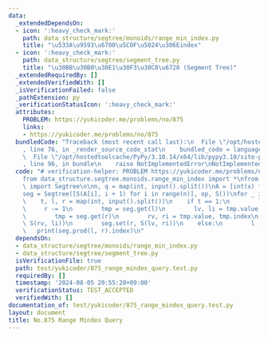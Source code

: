 ```yaml
---
data:
  _extendedDependsOn:
  - icon: ':heavy_check_mark:'
    path: data_structure/segtree/monoids/range_min_index.py
    title: "\u533A\u9593\u6700\u5C0F\u5024\u306Eindex"
  - icon: ':heavy_check_mark:'
    path: data_structure/segtree/segment_tree.py
    title: "\u30BB\u30B0\u30E1\u30F3\u30C8\u6728 (Segment Tree)"
  _extendedRequiredBy: []
  _extendedVerifiedWith: []
  _isVerificationFailed: false
  _pathExtension: py
  _verificationStatusIcon: ':heavy_check_mark:'
  attributes:
    PROBLEM: https://yukicoder.me/problems/no/875
    links:
    - https://yukicoder.me/problems/no/875
  bundledCode: "Traceback (most recent call last):\n  File \"/opt/hostedtoolcache/PyPy/3.10.14/x64/lib/pypy3.10/site-packages/onlinejudge_verify/documentation/build.py\"\
    , line 76, in _render_source_code_stat\n    bundled_code = language.bundle(\n\
    \  File \"/opt/hostedtoolcache/PyPy/3.10.14/x64/lib/pypy3.10/site-packages/onlinejudge_verify/languages/python.py\"\
    , line 96, in bundle\n    raise NotImplementedError\nNotImplementedError\n"
  code: "# verification-helper: PROBLEM https://yukicoder.me/problems/no/875\n\n\n\
    from data_structure.segtree.monoids.range_min_index import *\nfrom data_structure.segtree.segment_tree\
    \ import Segtree\n\nn, q = map(int, input().split())\nA = [int(x) for x in input().split()]\n\
    seg = Segtree([S(A[i], i + 1) for i in range(n)], op, S())\nfor _ in range(q):\n\
    \    t, l, r = map(int, input().split())\n    if t == 1:\n        l -= 1\n   \
    \     r -= 1\n        tmp = seg.get(l)\n        lv, li = tmp.value, tmp.index\n\
    \        tmp = seg.get(r)\n        rv, ri = tmp.value, tmp.index\n        seg.set(l,\
    \ S(rv, li))\n        seg.set(r, S(lv, ri))\n    else:\n        l -= 1\n     \
    \   print(seg.prod(l, r).index)\n"
  dependsOn:
  - data_structure/segtree/monoids/range_min_index.py
  - data_structure/segtree/segment_tree.py
  isVerificationFile: true
  path: test/yukicoder/875_range_mindex_query.test.py
  requiredBy: []
  timestamp: '2024-08-05 20:55:28+09:00'
  verificationStatus: TEST_ACCEPTED
  verifiedWith: []
documentation_of: test/yukicoder/875_range_mindex_query.test.py
layout: document
title: No.875 Range Mindex Query
---
```


